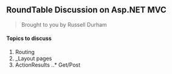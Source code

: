 ## RoundTable Discussion on Asp.NET MVC
> Brought to you by Russell Durham

#### Topics to discuss
1. Routing
2. _Layout pages
3. ActionResults
..* Get/Post